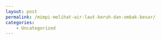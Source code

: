 ```yaml
---
layout: post
permalink: /mimpi-melihat-air-laut-keruh-dan-ombak-besar/
categories:
    - Uncategorized
---
```


